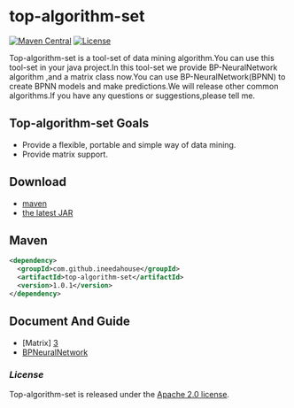 # top-algorithm-set

[![Maven Central](https://img.shields.io/maven-central/v/com.github.ineedahouse/top-algorithm-set.svg?label=Maven%20Central)](https://search.maven.org/search?q=g:%22com.github.ineedahouse%22%20AND%20a:%22top-algorithm-set%22)  [![License](https://img.shields.io/badge/license-Apache%202-4EB1BA.svg)](https://www.apache.org/licenses/LICENSE-2.0.html)

Top-algorithm-set is a tool-set of data mining algorithm.You can use this tool-set in your java project.In this tool-set we provide BP-NeuralNetwork algorithm ,and a matrix class now.You can use BP-NeuralNetwork(BPNN) to create BPNN models and make predictions.We will release other common algorithms.If you have any questions or suggestions,please tell me.

## Top-algorithm-set Goals

- Provide a flexible, portable and simple way of data mining.
- Provide matrix support.

## Download

- [maven][1]
- [the latest JAR][2]

[1]: https://repo1.maven.org/maven2/com/github/ineedahouse/top-algorithm-set/
[2]: https://search.maven.org/remote_content?g=com.github.ineedahouse&amp;a=top-algorithm-set&amp;v=LATEST

## Maven

```xml
<dependency>
  <groupId>com.github.ineedahouse</groupId>
  <artifactId>top-algorithm-set</artifactId>
  <version>1.0.1</version>
</dependency>
```

## Document And Guide
- [Matrix] [3]
- [BPNeuralNetwork][4]

[3]: https://github.com/ineedahouse/top-algorithm-set-doc/tree/master/doc/Matrix
[4]: https://github.com/ineedahouse/top-algorithm-set-doc/blob/master/doc/bpnn/BPNeuralNetwork.md

### *License*

Top-algorithm-set is released under the [Apache 2.0 license](LICENSE).

